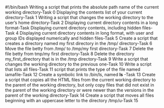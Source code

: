 #!/bin/bash
Writing a script that prints the absolute path name of the current working directory-Task 0
Displaying the contents list of your current directory-Task 1 
Writing a script that changes the working directory to the user’s home directory-Task 2
Displaying current directory contents in a long format-Task
Displaying current directory contents, including hidden files-Task 4
Displaying current directory contents in long format, with user and group IDs displayed numerically and hidden files-Task 5
Create a script that creates a directory named my first directory in the /tmp/ directory-Task 6
Move the file betty from /tmp/ to /tmp/my first directory-Task 7
Delete the file betty from tmp/my first directory-Task 8
Delete the directory my_first_directory that is in the /tmp directory-Task 9
Write a script that changes the working directory to the previous one-Task 10
Write a script that lists all files-Task 11
script that prints the type of the file named iamafile-Task 12
Create a symbolic link to /bin/ls, named __ls__ -Task 13
Create a script that copies all the HTML files from the current working directory to the parent of the working directory, but only copy files that did not exist in the parent of the working directory or were newer than the versions in the parent of the working directory-Task 14
Create a script that moves all files beginning with an uppercase letter to the directory /tmp/u-Task 15
